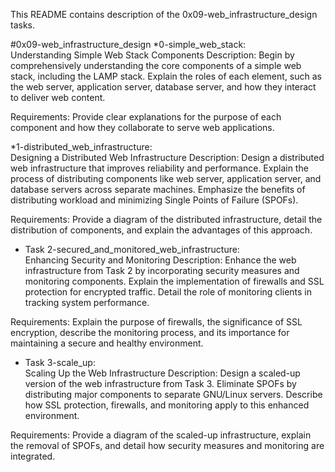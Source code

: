 This README contains description of the 0x09-web_infrastructure_design tasks.


#0x09-web_infrastructure_design
*0-simple_web_stack:<br/>  Understanding Simple Web Stack Components
Description: Begin by comprehensively understanding the core components of a simple web stack, including the LAMP stack. Explain the roles of each element, such as the web server, application server, database server, and how they interact to deliver web content.

Requirements: Provide clear explanations for the purpose of each component and how they collaborate to serve web applications.

*1-distributed_web_infrastructure:<br/>  Designing a Distributed Web Infrastructure
Description: Design a distributed web infrastructure that improves reliability and performance. Explain the process of distributing components like web server, application server, and database servers across separate machines. Emphasize the benefits of distributing workload and minimizing Single Points of Failure (SPOFs).

Requirements: Provide a diagram of the distributed infrastructure, detail the distribution of components, and explain the advantages of this approach.

* Task 2-secured_and_monitored_web_infrastructure:<br/>  Enhancing Security and Monitoring
Description: Enhance the web infrastructure from Task 2 by incorporating security measures and monitoring components. Explain the implementation of firewalls and SSL protection for encrypted traffic. Detail the role of monitoring clients in tracking system performance.

Requirements: Explain the purpose of firewalls, the significance of SSL encryption, describe the monitoring process, and its importance for maintaining a secure and healthy environment.

* Task 3-scale_up:<br/> Scaling Up the Web Infrastructure
Description: Design a scaled-up version of the web infrastructure from Task 3. Eliminate SPOFs by distributing major components to separate GNU/Linux servers. Describe how SSL protection, firewalls, and monitoring apply to this enhanced environment.

Requirements: Provide a diagram of the scaled-up infrastructure, explain the removal of SPOFs, and detail how security measures and monitoring are integrated.
